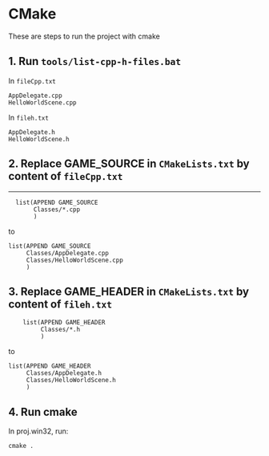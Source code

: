 CMake
=======

These are steps to run the project with cmake

## 1. Run `tools/list-cpp-h-files.bat`


In `fileCpp.txt`
```
AppDelegate.cpp
HelloWorldScene.cpp
```

In `fileh.txt`
```
AppDelegate.h
HelloWorldScene.h
```

## 2. Replace GAME_SOURCE in `CMakeLists.txt` by content of `fileCpp.txt`
----------------------------------------------------------

  ```
    list(APPEND GAME_SOURCE
         Classes/*.cpp
         )
  ```
  to
  ```
  list(APPEND GAME_SOURCE
       Classes/AppDelegate.cpp
       Classes/HelloWorldScene.cpp
       )
  ```

## 3. Replace GAME_HEADER in `CMakeLists.txt` by content of `fileh.txt`

```
    list(APPEND GAME_HEADER
         Classes/*.h
         )
  ```
  to
  ```
  list(APPEND GAME_HEADER
       Classes/AppDelegate.h
       Classes/HelloWorldScene.h
       )
  ```

## 4. Run cmake

In proj.win32, run:
```
cmake .
```